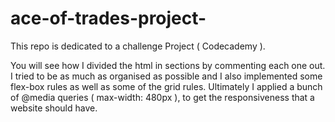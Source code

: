 # ace-of-trades-project-

This repo is dedicated to a challenge Project ( Codecademy ).

You will see how I divided the html in sections by commenting each one out. I tried to be as much as organised as possible and I also implemented some flex-box rules as well as some of the grid rules. Ultimately I applied a bunch of @media queries ( max-width: 480px ), to get the responsiveness that a website should have.
